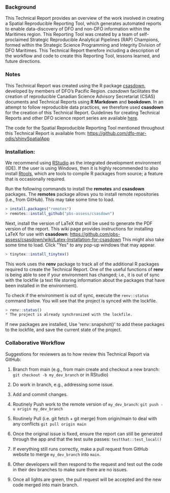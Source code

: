 ### Background

This Technical Report provides an overview of the work involved in creating a Spatial Reproducible Reporting Tool, which generates automated reports to enable data-discovery of DFO and non-DFO information within the Maritimes region. This Reporting Tool was created by a team of self-proclaimed Strategic Reproducible Analytical Pipelines (RAP) Champions, formed within the Strategic Science Programming and Integrity Division of DFO Maritimes. This Technical Report therefore including a description of the workflow and code to create this Reporting Tool, lessons learned, and future directions.

### Notes
This Technical Report was created using the R package [csasdown](https://github.com/pbs-assess/csasdown), developed by members of DFO’s Pacific Region. *csasdown* facilitates the creation of reproducible Canadian Science Advisory Secretariat (CSAS) documents and Technical Reports using **R Markdown** and **bookdown**. In an attempt to follow reproducible data practices, we therefore used **csasdown** for the creation of this Technical Report. Guidelines for creating Technical Reports and other DFO science report series are available [here](https://publications.gc.ca/site/eng/9.874714/publication.html).

The code for the Spatial Reproducible Reporting Tool mentioned throughout this Technical Report is available from: <https://github.com/dfo-mar-odis/shinySpatialApp>

### Installation:
We recommend using [RStudio](https://rstudio.com) as the integrated development environment (IDE). If the user is using Windows, then it is highly recommended to also install [Rtools](https://cran.r-project.org/bin/windows/Rtools/), which are tools to compile R packages from source; a feature that is occasionally required.

Run the following commands to install the **remotes** and **csasdown** packages. The **remotes** package allows you to install remote repositories (i.e., from GitHub). This may take some time to load.

``` r
> install.packages("remotes")
> remotes::install_github("pbs-assess/csasdown")
``` 
Next, install the version of LaTeX that will be used to generate the PDF version of the report. This wiki page provides instructions for installing LaTeX for use with **csasdown**: <https://github.com/pbs-assess/csasdown/wiki/Latex-Installation-for-csasdown> This might also take some time to load. Click "Yes" to any pop-up windows that may appear.

``` r
> tinytex::install_tinytex()
```

This work uses the **renv** package to track all of the additional R packages required to create the Technical Report. One of the useful functions of **renv** is being able to see if your environment has changed; i.e., it is out of sync with the lockfile (a text file storing information about the packages that have been installed in the environment). 

To check if the environment is out of sync, execute the `renv::status`
command below. You will see that the project is synced with the
lockfile.

``` r
> renv::status()
* The project is already synchronized with the lockfile.
```

If new packages are installed, Use 'renv::snapshot()' to add these packages to the lockfile, and save the current state of the project.


### Collaborative Workflow 
Suggestions for reviewers as to how review this Technical Report via GitHub:

1. Branch from main (e.g., from main create and checkout a new branch: `git checkout -b my_dev_branch` or in RStudio)

2. Do work in branch, e.g., addressing some issue.

3. Add and commit changes.

4. Routinely Push work to the remote version of `my_dev_branch`: `git push -u origin my_dev_branch`

5. Routinely Pull (i.e. git fetch + git merge) from origin/main to deal with any conflicts `git pull origin main`

6. Once the original issue is fixed, ensure the report can still be generated through the app and that the test suite passes: `testthat::test_local()`

7. If everything still runs correctly, make a pull request from GitHub website to merge `my_dev_branch` into `main`.

8.  Other developers will then respond to the request and test out the code in their dev branches to make sure there are no issues.

9.  Once all lights are green, the pull request will be accepted and the new code merged into main branch.